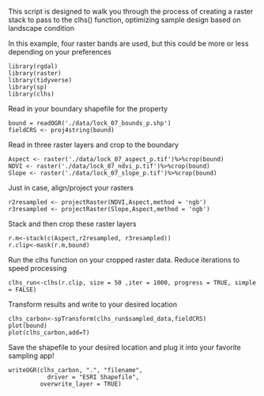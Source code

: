 This script is designed to walk you through the process of creating a raster stack to pass to the clhs() function, optimizing sample design based on landscape condition

In this example, four raster bands are used, but this could be more or less depending on your preferences

```{r}
library(rgdal)
library(raster)
library(tidyverse)
library(sp)
library(clhs)
```

Read in your boundary shapefile for the property
```{r}
bound = readOGR('./data/lock_07_bounds_p.shp')
fieldCRS <- proj4string(bound)
```

Read in three raster layers and crop to the boundary
```{r}
Aspect <- raster('./data/lock_07_aspect_p.tif')%>%crop(bound)
NDVI <- raster('./data/lock_07_ndvi_p.tif')%>%crop(bound)
Slope <- raster('./data/lock_07_slope_p.tif')%>%crop(bound)
```

Just in case, align/project your rasters
```{r}
r2resampled <- projectRaster(NDVI,Aspect,method = 'ngb')
r3resampled <- projectRaster(Slope,Aspect,method = 'ngb')
```

Stack and then crop these raster layers
```{r}
r.m<-stack(c(Aspect,r2resampled, r3resampled))
r.clip<-mask(r.m,bound)
```

Run the clhs function on your cropped raster data. Reduce iterations to speed processing
```{r}
clhs_run<-clhs(r.clip, size = 50 ,iter = 1000, progress = TRUE, simple = FALSE)
```

Transform results and write to your desired location
```{r}
clhs_carbon<-spTransform(clhs_run$sampled_data,fieldCRS)
plot(bound)
plot(clhs_carbon,add=T)
```

Save the shapefile to your desired location and plug it into your favorite sampling app!
```{r}
writeOGR(clhs_carbon, ".", "filename", 
           driver = "ESRI Shapefile",
         overwrite_layer = TRUE)
```
